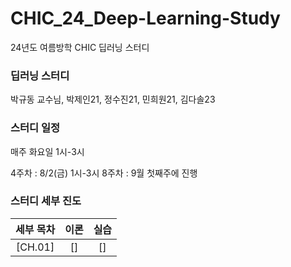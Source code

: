 # CHIC_24_Deep-Learning-Study
24년도 여름방학 CHIC 딥러닝 스터디

### 딥러닝 스터디
박규동 교수님, 박제인21, 정수진21, 민희원21, 김다솔23

### 스터디 일정
매주 화요일 1시-3시

4주차 : 8/2(금) 1시-3시
8주차 : 9월 첫째주에 진행

### 스터디 세부 진도
| 세부 목차 | 이론 | 실습 |
:---: | :---: | :---: 
[CH.01] | [] | []|
